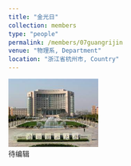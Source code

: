 ```yaml
---
title: "金光日"
collection: members
type: "people"
permalink: /members/07guangrijin
venue: "物理系, Department"
location: "浙江省杭州市, Country"
---
```


<img src='/images/profile.png' width='180' ><br>
待编辑
